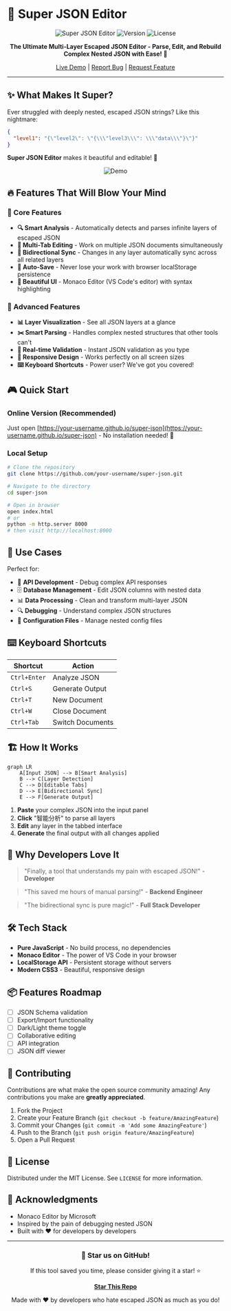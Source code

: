 # 🚀 Super JSON Editor

<div align="center">

![Super JSON Editor](https://img.shields.io/badge/JSON-Editor-blue?style=for-the-badge)
![Version](https://img.shields.io/badge/version-2.0-green?style=for-the-badge)
![License](https://img.shields.io/badge/license-MIT-orange?style=for-the-badge)

**The Ultimate Multi-Layer Escaped JSON Editor - Parse, Edit, and Rebuild Complex Nested JSON with Ease! 🎯**

[Live Demo](https://your-username.github.io/super-json) | [Report Bug](https://github.com/your-username/super-json/issues) | [Request Feature](https://github.com/your-username/super-json/issues)

</div>

---

## ✨ What Makes It Super?

Ever struggled with deeply nested, escaped JSON strings? Like this nightmare:

```json
{
  "level1": "{\"level2\": \"{\\\"level3\\\": \\\"data\\\"}\"}"
}
```

**Super JSON Editor** makes it beautiful and editable! 🎨

<div align="center">
  <img src="https://via.placeholder.com/800x400/1e1e1e/007acc?text=Super+JSON+Editor+Demo" alt="Demo" />
</div>

## 🔥 Features That Will Blow Your Mind

### 🎯 Core Features
- **🔍 Smart Analysis** - Automatically detects and parses infinite layers of escaped JSON
- **📑 Multi-Tab Editing** - Work on multiple JSON documents simultaneously
- **🔄 Bidirectional Sync** - Changes in any layer automatically sync across all related layers
- **💾 Auto-Save** - Never lose your work with browser localStorage persistence
- **🎨 Beautiful UI** - Monaco Editor (VS Code's editor) with syntax highlighting

### 🚀 Advanced Features
- **📊 Layer Visualization** - See all JSON layers at a glance
- **✂️ Smart Parsing** - Handles complex nested structures that other tools can't
- **🔧 Real-time Validation** - Instant JSON validation as you type
- **📱 Responsive Design** - Works perfectly on all screen sizes
- **⌨️ Keyboard Shortcuts** - Power user? We've got you covered!

## 🎮 Quick Start

### Online Version (Recommended)
Just open [https://your-username.github.io/super-json](https://your-username.github.io/super-json) - No installation needed! 🎉

### Local Setup
```bash
# Clone the repository
git clone https://github.com/your-username/super-json.git

# Navigate to the directory
cd super-json

# Open in browser
open index.html
# or
python -m http.server 8000
# then visit http://localhost:8000
```

## 🎯 Use Cases

Perfect for:
- 🔧 **API Development** - Debug complex API responses
- 🗄️ **Database Management** - Edit JSON columns with nested data
- 📊 **Data Processing** - Clean and transform multi-layer JSON
- 🔍 **Debugging** - Understand complex JSON structures
- 📝 **Configuration Files** - Manage nested config files

## ⌨️ Keyboard Shortcuts

| Shortcut | Action |
|----------|--------|
| `Ctrl+Enter` | Analyze JSON |
| `Ctrl+S` | Generate Output |
| `Ctrl+T` | New Document |
| `Ctrl+W` | Close Document |
| `Ctrl+Tab` | Switch Documents |

## 🏗️ How It Works

```mermaid
graph LR
    A[Input JSON] --> B[Smart Analysis]
    B --> C[Layer Detection]
    C --> D[Editable Tabs]
    D --> E[Bidirectional Sync]
    E --> F[Generate Output]
```

1. **Paste** your complex JSON into the input panel
2. **Click** "智能分析" to parse all layers
3. **Edit** any layer in the tabbed interface
4. **Generate** the final output with all changes applied

## 🌟 Why Developers Love It

> "Finally, a tool that understands my pain with escaped JSON!" - **Developer**

> "This saved me hours of manual parsing!" - **Backend Engineer**

> "The bidirectional sync is pure magic!" - **Full Stack Developer**

## 🛠️ Tech Stack

- **Pure JavaScript** - No build process, no dependencies
- **Monaco Editor** - The power of VS Code in your browser
- **LocalStorage API** - Persistent storage without servers
- **Modern CSS3** - Beautiful, responsive design

## 📦 Features Roadmap

- [ ] JSON Schema validation
- [ ] Export/Import functionality
- [ ] Dark/Light theme toggle
- [ ] Collaborative editing
- [ ] API integration
- [ ] JSON diff viewer

## 🤝 Contributing

Contributions are what make the open source community amazing! Any contributions you make are **greatly appreciated**.

1. Fork the Project
2. Create your Feature Branch (`git checkout -b feature/AmazingFeature`)
3. Commit your Changes (`git commit -m 'Add some AmazingFeature'`)
4. Push to the Branch (`git push origin feature/AmazingFeature`)
5. Open a Pull Request

## 📄 License

Distributed under the MIT License. See `LICENSE` for more information.

## 🙏 Acknowledgments

- Monaco Editor by Microsoft
- Inspired by the pain of debugging nested JSON
- Built with ❤️ for developers by developers

---

<div align="center">

### 🌟 Star us on GitHub!

If this tool saved you time, please consider giving it a star! ⭐

**[Star This Repo](https://github.com/your-username/super-json)**

Made with ❤️ by developers who hate escaped JSON as much as you do!

</div>